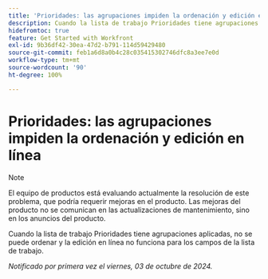 ```yaml
---
title: 'Prioridades: las agrupaciones impiden la ordenación y edición en línea'
description: Cuando la lista de trabajo Prioridades tiene agrupaciones aplicadas, no se puede ordenar y la edición en línea no funciona para los campos de la lista de trabajo.
hidefromtoc: true
feature: Get Started with Workfront
exl-id: 9b36df42-30ea-47d2-b791-114d59429480
source-git-commit: feb1a6d8a0b4c28c035415302746dfc8a3ee7e0d
workflow-type: tm+mt
source-wordcount: '90'
ht-degree: 100%

---
```


# Prioridades: las agrupaciones impiden la ordenación y edición en línea

>[!NOTE]
>
>El equipo de productos está evaluando actualmente la resolución de este problema, que podría requerir mejoras en el producto. Las mejoras del producto no se comunican en las actualizaciones de mantenimiento, sino en los anuncios del producto.

Cuando la lista de trabajo Prioridades tiene agrupaciones aplicadas, no se puede ordenar y la edición en línea no funciona para los campos de la lista de trabajo.

_Notificado por primera vez el viernes, 03 de octubre de 2024._
